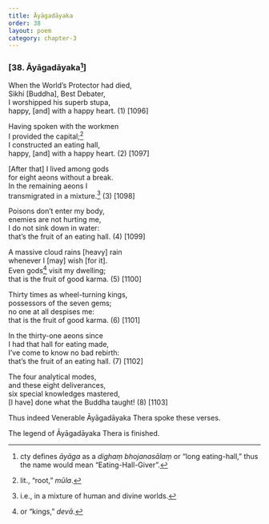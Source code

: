 ```yaml
---
title: Āyāgadāyaka
order: 38
layout: poem
category: chapter-3
---
```


### \[38. Āyāgadāyaka[^1]\]

When the World’s Protector had died,  
Sikhi \[Buddha\], Best Debater,  
I worshipped his superb stupa,  
happy, \[and\] with a happy heart. (1) \[1096\]

Having spoken with the workmen  
I provided the capital;[^2]  
I constructed an eating hall,  
happy, \[and\] with a happy heart. (2) \[1097\]

\[After that\] I lived among gods  
for eight aeons without a break.  
In the remaining aeons I  
transmigrated in a mixture.[^3] (3) \[1098\]

Poisons don’t enter my body,  
enemies are not hurting me,  
I do not sink down in water:  
that’s the fruit of an eating hall. (4) \[1099\]

A massive cloud rains \[heavy\] rain  
whenever I \[may\] wish \[for it\].  
Even gods[^4] visit my dwelling;  
that is the fruit of good karma. (5) \[1100\]

Thirty times as wheel-turning kings,  
possessors of the seven gems;  
no one at all despises me:  
that is the fruit of good karma. (6) \[1101\]

In the thirty-one aeons since  
I had that hall for eating made,  
I’ve come to know no bad rebirth:  
that’s the fruit of an eating hall. (7) \[1102\]

The four analytical modes,  
and these eight deliverances,  
six special knowledges mastered,  
\[I have\] done what the Buddha taught! (8) \[1103\]

Thus indeed Venerable Āyāgadāyaka Thera spoke these verses.

The legend of Āyāgadāyaka Thera is finished.

[^1]: cty defines *āyāga* as a *dighaṃ bhojanasālaṃ* or “long eating-hall,” thus the name would mean “Eating-Hall-Giver”.

[^2]: lit., “root,” *mūla*.

[^3]: i.e., in a mixture of human and divine worlds.

[^4]: or “kings,” *devā*.
